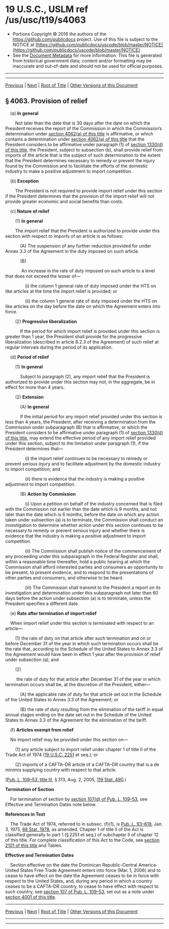 ---
---

# 19 U.S.C., USLM ref /us/usc/t19/s4063

* Portions Copyright © 2016 the authors of the https://github.com/publicdocs project.
  Use of this file is subject to the NOTICE at [https://github.com/publicdocs/uscode/blob/master/NOTICE](https://github.com/publicdocs/uscode/blob/master/NOTICE)
* See the [Document Metadata](././../../../../../..//README.md) for more information.
  This file is generated from historical government data; content and/or formatting may be inaccurate and out-of-date and should not be used for official purposes.

----------
----------

[Previous](./../../../../../..//us/usc/t19/ch26/schIII/ptA/m__us_usc_t19_s4062.md) | [Next](./../../../../../..//us/usc/t19/ch26/schIII/ptA/m__us_usc_t19_s4064.md) | [Root of Title](./../../../../../../) | [Other Versions of this Document](https://publicdocs.github.io/go/links?ns=uslm&ref=%2Fus%2Fusc%2Ft19%2Fs4063)

## § 4063. Provision of relief

    (a) __In general__ 

        Not later than the date that is 30 days after the date on which the President receives the report of the Commission in which the Commission’s determination under [section 4062(a) of this title][/us/usc/t19/s4062/a] is affirmative, or which contains a determination under [section 4062(a) of this title][/us/usc/t19/s4062/a] that the President considers to be affirmative under paragraph (1) of [section 1330(d) of this title][/us/usc/t19/s1330/d], the President, subject to subsection (b), shall provide relief from imports of the article that is the subject of such determination to the extent that the President determines necessary to remedy or prevent the injury found by the Commission and to facilitate the efforts of the domestic industry to make a positive adjustment to import competition.

    (b) __Exception__ 

        The President is not required to provide import relief under this section if the President determines that the provision of the import relief will not provide greater economic and social benefits than costs.

    (c) __Nature of relief__ 

        (1) __In general__ 

        The import relief that the President is authorized to provide under this section with respect to imports of an article is as follows:

            (A) The suspension of any further reduction provided for under Annex 3.3 of the Agreement in the duty imposed on such article.

            (B)

             An increase in the rate of duty imposed on such article to a level that does not exceed the lesser of—

                (i) the column 1 general rate of duty imposed under the HTS on like articles at the time the import relief is provided; or

                (ii) the column 1 general rate of duty imposed under the HTS on like articles on the day before the date on which the Agreement enters into force.

        (2) __Progressive liberalization__ 

            If the period for which import relief is provided under this section is greater than 1 year, the President shall provide for the progressive liberalization (described in article 8.2.3 of the Agreement) of such relief at regular intervals during the period of its application.

    (d) __Period of relief__ 

        (1) __In general__ 

            Subject to paragraph (2), any import relief that the President is authorized to provide under this section may not, in the aggregate, be in effect for more than 4 years.

        (2) __Extension__ 

            (A) __In general__ 

            If the initial period for any import relief provided under this section is less than 4 years, the President, after receiving a determination from the Commission under subparagraph (B) that is affirmative, or which the President considers to be affirmative under paragraph (1) of [section 1330(d) of this title][/us/usc/t19/s1330/d], may extend the effective period of any import relief provided under this section, subject to the limitation under paragraph (1), if the President determines that—

                (i) the import relief continues to be necessary to remedy or prevent serious injury and to facilitate adjustment by the domestic industry to import competition; and

                (ii) there is evidence that the industry is making a positive adjustment to import competition.

            (B) __Action by Commission__ 

                (i) Upon a petition on behalf of the industry concerned that is filed with the Commission not earlier than the date which is 9 months, and not later than the date which is 6 months, before the date on which any action taken under subsection (a) is to terminate, the Commission shall conduct an investigation to determine whether action under this section continues to be necessary to remedy or prevent serious injury and whether there is evidence that the industry is making a positive adjustment to import competition.

                (ii) The Commission shall publish notice of the commencement of any proceeding under this subparagraph in the Federal Register and shall, within a reasonable time thereafter, hold a public hearing at which the Commission shall afford interested parties and consumers an opportunity to be present, to present evidence, and to respond to the presentations of other parties and consumers, and otherwise to be heard.

                (iii) The Commission shall transmit to the President a report on its investigation and determination under this subparagraph not later than 60 days before the action under subsection (a) is to terminate, unless the President specifies a different date.

    (e) __Rate after termination of import relief__ 

    When import relief under this section is terminated with respect to an article—

        (1) the rate of duty on that article after such termination and on or before December 31 of the year in which such termination occurs shall be the rate that, according to the Schedule of the United States to Annex 3.3 of the Agreement would have been in effect 1 year after the provision of relief under subsection (a); and

        (2)

         the rate of duty for that article after December 31 of the year in which termination occurs shall be, at the discretion of the President, either—

            (A) the applicable rate of duty for that article set out in the Schedule of the United States to Annex 3.3 of the Agreement; or

            (B) the rate of duty resulting from the elimination of the tariff in equal annual stages ending on the date set out in the Schedule of the United States to Annex 3.3 of the Agreement for the elimination of the tariff.

    (f) __Articles exempt from relief__ 

    No import relief may be provided under this section on—

        (1) any article subject to import relief under chapter 1 of title II of the Trade Act of 1974 ([19 U.S.C. 2251][/us/usc/t19/s2251] et seq.); or

        (2) imports of a CAFTA–DR article of a CAFTA–DR country that is a de minimis supplying country with respect to that article.

([Pub. L. 109–53, title III][/us/pl/109/53/tIII], § 313, Aug. 2, 2005, [119 Stat. 490][/us/stat/119/490].)

 __Termination of Section__ 

    For termination of section by [section 107(d) of Pub. L. 109–53][/us/pl/109/53/s107/d], see Effective and Termination Dates note below.

 __References in Text__ 

    The Trade Act of 1974, referred to in subsec. (f)(1), is [Pub. L. 93–618][/us/pl/93/618], Jan. 3, 1975, [88 Stat. 1978][/us/stat/88/1978], as amended. Chapter 1 of title II of the Act is classified generally to part 1 (§ 2251 et seq.) of subchapter II of chapter 12 of this title. For complete classification of this Act to the Code, see [section 2101 of this title][/us/usc/t19/s2101] and Tables.

 __Effective and Termination Dates__ 

    Section effective on the date the Dominican Republic-Central America-United States Free Trade Agreement enters into force (Mar. 1, 2006) and to cease to have effect on the date the Agreement ceases to be in force with respect to the United States, and, during any period in which a country ceases to be a CAFTA–DR country, to cease to have effect with respect to such country, see [section 107 of Pub. L. 109–53][/us/pl/109/53/s107], set out as a note under [section 4001 of this title][/us/usc/t19/s4001].

----------

[Previous](./../../../../../..//us/usc/t19/ch26/schIII/ptA/m__us_usc_t19_s4062.md) | [Next](./../../../../../..//us/usc/t19/ch26/schIII/ptA/m__us_usc_t19_s4064.md) | [Root of Title](./../../../../../../) | [Other Versions of this Document](https://publicdocs.github.io/go/links?ns=uslm&ref=%2Fus%2Fusc%2Ft19%2Fs4063)

----------
----------

[/us/usc/t19/s4062/a]: https://publicdocs.github.io/go/links?ns=uslm&ref=%2Fus%2Fusc%2Ft19%2Fs4062%2Fa
[/us/usc/t19/s4062/a]: https://publicdocs.github.io/go/links?ns=uslm&ref=%2Fus%2Fusc%2Ft19%2Fs4062%2Fa
[/us/usc/t19/s1330/d]: https://publicdocs.github.io/go/links?ns=uslm&ref=%2Fus%2Fusc%2Ft19%2Fs1330%2Fd
[/us/usc/t19/s1330/d]: https://publicdocs.github.io/go/links?ns=uslm&ref=%2Fus%2Fusc%2Ft19%2Fs1330%2Fd
[/us/usc/t19/s2251]: https://publicdocs.github.io/go/links?ns=uslm&ref=%2Fus%2Fusc%2Ft19%2Fs2251
[/us/pl/109/53/tIII]: https://publicdocs.github.io/go/links?ns=uslm&ref=%2Fus%2Fpl%2F109%2F53%2FtIII
[/us/stat/119/490]: https://publicdocs.github.io/go/links?ns=uslm&ref=%2Fus%2Fstat%2F119%2F490
[/us/pl/109/53/s107/d]: https://publicdocs.github.io/go/links?ns=uslm&ref=%2Fus%2Fpl%2F109%2F53%2Fs107%2Fd
[/us/pl/93/618]: https://publicdocs.github.io/go/links?ns=uslm&ref=%2Fus%2Fpl%2F93%2F618
[/us/stat/88/1978]: https://publicdocs.github.io/go/links?ns=uslm&ref=%2Fus%2Fstat%2F88%2F1978
[/us/usc/t19/s2101]: https://publicdocs.github.io/go/links?ns=uslm&ref=%2Fus%2Fusc%2Ft19%2Fs2101
[/us/pl/109/53/s107]: https://publicdocs.github.io/go/links?ns=uslm&ref=%2Fus%2Fpl%2F109%2F53%2Fs107
[/us/usc/t19/s4001]: https://publicdocs.github.io/go/links?ns=uslm&ref=%2Fus%2Fusc%2Ft19%2Fs4001


